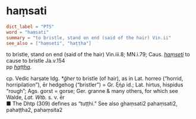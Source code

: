 # haṃsati

``` toml
dict_label = "PTS"
word = "haṃsati"
summary = "to bristle, stand on end (said of the hair) Vin.ii"
see_also = ["haṃseti", "haṭṭha"]
```

to bristle, stand on end (said of the hair) Vin.iii.8; MN.i.79; Caus. *[haṃseti](haṃseti.md)* to cause to bristle Ja.v.154  
pp *[haṭṭha](haṭṭha.md)*.

cp. Vedic harṣate Idg. *\*ĝher* to bristle (of hair), as in Lat. horreo (“horrid, horripilation”), ēr hedgehog (“bristler”) = Gr. ξήρ id.; Lat. hirtus, hispidus “rough”; Ags. gorst = gorse; Ger. granne & many others, for which see Walde, *Lat. Wtb.* s. v. ēr  
■ The Dhtp (309) defines as “tuṭṭhi.” See also ghaṃsati2 pahaṃsati2, pahaṭṭha2, pahaṃsita2

